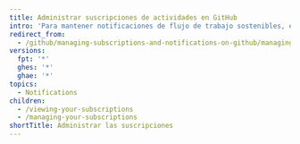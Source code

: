 ```yaml
---
title: Administrar suscripciones de actividades en GitHub
intro: 'Para mantener notificaciones de flujo de trabajo sostenibles, entender y revisar frecuentemente tus suscripciones.'
redirect_from:
  - /github/managing-subscriptions-and-notifications-on-github/managing-subscriptions-for-activity-on-github
versions:
  fpt: '*'
  ghes: '*'
  ghae: '*'
topics:
  - Notifications
children:
  - /viewing-your-subscriptions
  - /managing-your-subscriptions
shortTitle: Administrar las suscripciones
---
```


